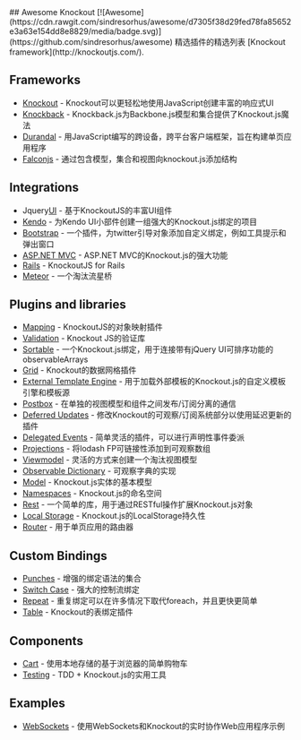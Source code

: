 <div class="github-widget" data-repo="dnbard/awesome-knockout"></div>
## Awesome Knockout [![Awesome](https://cdn.rawgit.com/sindresorhus/awesome/d7305f38d29fed78fa85652e3a63e154dd8e8829/media/badge.svg)](https://github.com/sindresorhus/awesome)
精选插件的精选列表 [Knockout framework](http://knockoutjs.com/).

## Frameworks
- [Knockout](https://github.com/knockout/knockout) -  Knockout可以更轻松地使用JavaScript创建丰富的响应式UI
- [Knockback](https://github.com/kmalakoff/knockback) -  Knockback.js为Backbone.js模型和集合提供了Knockout.js魔法
- [Durandal](https://github.com/BlueSpire/Durandal/) - 用JavaScript编写的跨设备，跨平台客户端框架，旨在构建单页应用程序
- [Falconjs](https://github.com/stoodder/falconjs) - 通过包含模型，集合和视图向knockout.js添加结构

## Integrations
-  Jquery[UI](https://github.com/madcapnmckay/Knockout-UI) - 基于KnockoutJS的丰富UI组件
- [Kendo](https://github.com/kendo-labs/knockout-kendo) - 为Kendo UI小部件创建一组强大的Knockout.js绑定的项目
- [Bootstrap](https://github.com/billpull/knockout-bootstrap) - 一个插件，为twitter引导对象添加自定义绑定，例如工具提示和弹出窗口
- [ASP.NET MVC](https://github.com/AndreyAkinshin/knockout-mvc) -  ASP.NET MVC的Knockout.js的强大功能
- [Rails](https://github.com/dnagir/knockout-rails) -  KnockoutJS for Rails
- [Meteor](https://github.com/steveluscher/knockout.meteor) - 一个淘汰流星桥

## Plugins and libraries
- [Mapping](https://github.com/SteveSanderson/knockout.mapping) -  KnockoutJS的对象映射插件
- [Validation](https://github.com/Knockout-Contrib/Knockout-Validation) -  Knockout JS的验证库
- [Sortable](https://github.com/rniemeyer/knockout-sortable) - 一个Knockout.js绑定，用于连接带有jQuery UI可排序功能的observableArrays
- [Grid](https://github.com/Knockout-Contrib/KoGrid) -  Knockout的数据网格插件
- [External Template Engine](https://github.com/ifandelse/Knockout.js-External-Template-Engine) - 用于加载外部模板的Knockout.js的自定义模板引擎和模板源
- [Postbox](https://github.com/rniemeyer/knockout-postbox) - 在单独的视图模型和组件之间发布/订阅分离的通信
- [Deferred Updates](https://github.com/mbest/knockout-deferred-updates) - 修改Knockout的可观察/订阅系统部分以使用延迟更新的插件
- [Delegated Events](https://github.com/rniemeyer/knockout-delegatedEvents) - 简单灵活的插件，可以进行声明性事件委派
- [Projections](https://github.com/profiscience/ko-projections) - 将lodash FP可链接性添加到可观察数组
- [Viewmodel](https://github.com/coderenaissance/knockout.viewmodel) - 灵活的方式来创建一个淘汰视图模型
- [Observable Dictionary](https://github.com/jamesfoster/knockout.observableDictionary) - 可观察字典的实现
- [Model](https://github.com/thelinuxlich/knockout.model) -  Knockout.js实体的基本模型
- [Namespaces](https://github.com/hunterloftis/knockout.namespaces) -  Knockout.js的命名空间
- [Rest](https://github.com/frapontillo/knockout-rest) - 一个简单的库，用于通过RESTful操作扩展Knockout.js对象
- [Local Storage](https://github.com/jimrhoskins/knockout.localStorage) -  Knockout.js的LocalStorage持久性
- [Router](https://github.com/profiscience/ko-component-router) - 用于单页应用的路由器

## Custom Bindings
- [Punches](https://github.com/mbest/knockout.punches) - 增强的绑定语​​法的集合
- [Switch Case](https://github.com/mbest/knockout-switch-case) - 强大的控制流绑定
- [Repeat](https://github.com/mbest/knockout-repeat) - 重复绑定可以在许多情况下取代foreach，并且更快更简单
- [Table](https://github.com/mbest/knockout-table) -  Knockout的表绑定插件

## Components
- [Cart](https://github.com/robconery/knockout-cart) - 使用本地存储的基于浏览器的简单购物车
- [Testing](https://github.com/profiscience/ko-component-tester) -  TDD + Knockout.js的实用工具

## Examples
- [WebSockets](https://github.com/carlhoerberg/knockout-websocket-example) - 使用WebSockets和Knockout的实时协作Web应用程序示例
